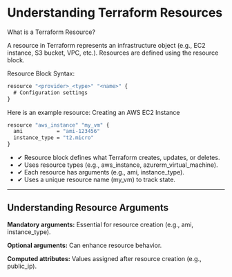 # Understanding Terraform Resources

What is a Terraform Resource?

A resource in Terraform represents an infrastructure object (e.g., EC2 instance, S3 bucket, VPC, etc.). Resources are defined using the resource block.

Resource Block Syntax:

```cmd
resource "<provider>_<type>" "<name>" {
  # Configuration settings
}
```

Here is an example resource: Creating an AWS EC2 Instance
```cmd
resource "aws_instance" "my_vm" {
  ami           = "ami-123456"
  instance_type = "t2.micro"
}
```

- ✔ Resource block defines what Terraform creates, updates, or deletes.
- ✔ Uses resource types (e.g., aws_instance, azurerm_virtual_machine).
- ✔ Each resource has arguments (e.g., ami, instance_type).
- ✔ Uses a unique resource name (my_vm) to track state.

---

## Understanding Resource Arguments

**Mandatory arguments:** Essential for resource creation (e.g., ami, instance_type).

**Optional arguments:** Can enhance resource behavior.

**Computed attributes:** Values assigned after resource creation (e.g., public_ip).
